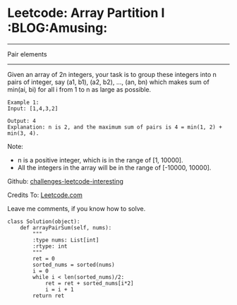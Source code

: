 # Leetcode: Array Partition I     :BLOG:Amusing:


---

Pair elements  

---

Given an array of 2n integers, your task is to group these integers into n pairs of integer, say (a1, b1), (a2, b2), ..., (an, bn) which makes sum of min(ai, bi) for all i from 1 to n as large as possible.  

    Example 1:
    Input: [1,4,3,2]
    
    Output: 4
    Explanation: n is 2, and the maximum sum of pairs is 4 = min(1, 2) + min(3, 4).

Note:  
-   n is a positive integer, which is in the range of [1, 10000].
-   All the integers in the array will be in the range of [-10000, 10000].

Github: [challenges-leetcode-interesting](https://github.com/DennyZhang/challenges-leetcode-interesting/tree/master/array-partition-i)  

Credits To: [Leetcode.com](https://leetcode.com/problems/array-partition-i/description/)  

Leave me comments, if you know how to solve.  

    class Solution(object):
        def arrayPairSum(self, nums):
            """
            :type nums: List[int]
            :rtype: int
            """
            ret = 0
            sorted_nums = sorted(nums)
            i = 0
            while i < len(sorted_nums)/2:
                ret = ret + sorted_nums[i*2]
                i = i + 1
            return ret